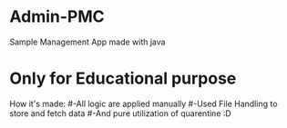 # Admin-PMC
Sample Management App made with java
# Only for Educational purpose
How it's made:
#-All logic are applied manually
#-Used File Handling to store and fetch data
#-And pure utilization of quarentine :D
